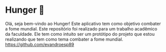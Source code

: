 # Hunger :hocho:
Olá, seja bem-vindo ao Hunger! Este aplicativo tem como objetivo combater a fome mundial.
Este repositório foi realizado para um trabalho acadêmico da faculdade. Ele tem como intuito ser um protótipo do projeto que estou realizando que tem como tema combater a fome mundial.
https://github.com/evandroesp89
